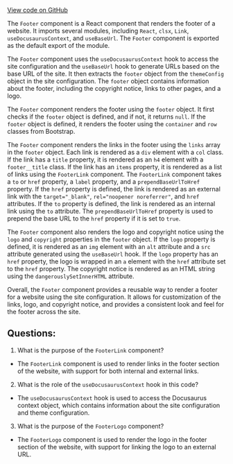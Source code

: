 [View code on GitHub](https://github.com/solana-labs/solana/blob/master/docs/src/theme/Footer/index.js)

The `Footer` component is a React component that renders the footer of a website. It imports several modules, including `React`, `clsx`, `Link`, `useDocusaurusContext`, and `useBaseUrl`. The `Footer` component is exported as the default export of the module.

The `Footer` component uses the `useDocusaurusContext` hook to access the site configuration and the `useBaseUrl` hook to generate URLs based on the base URL of the site. It then extracts the `footer` object from the `themeConfig` object in the site configuration. The `footer` object contains information about the footer, including the copyright notice, links to other pages, and a logo.

The `Footer` component renders the footer using the `footer` object. It first checks if the `footer` object is defined, and if not, it returns `null`. If the `footer` object is defined, it renders the footer using the `container` and `row` classes from Bootstrap.

The `Footer` component renders the links in the footer using the `links` array in the `footer` object. Each link is rendered as a `div` element with a `col` class. If the link has a `title` property, it is rendered as an `h4` element with a `footer__title` class. If the link has an `items` property, it is rendered as a list of links using the `FooterLink` component. The `FooterLink` component takes a `to` or `href` property, a `label` property, and a `prependBaseUrlToHref` property. If the `href` property is defined, the link is rendered as an external link with the `target="_blank"`, `rel="noopener noreferrer"`, and `href` attributes. If the `to` property is defined, the link is rendered as an internal link using the `to` attribute. The `prependBaseUrlToHref` property is used to prepend the base URL to the `href` property if it is set to `true`.

The `Footer` component also renders the logo and copyright notice using the `logo` and `copyright` properties in the `footer` object. If the `logo` property is defined, it is rendered as an `img` element with an `alt` attribute and a `src` attribute generated using the `useBaseUrl` hook. If the `logo` property has an `href` property, the logo is wrapped in an `a` element with the `href` attribute set to the `href` property. The copyright notice is rendered as an HTML string using the `dangerouslySetInnerHTML` attribute.

Overall, the `Footer` component provides a reusable way to render a footer for a website using the site configuration. It allows for customization of the links, logo, and copyright notice, and provides a consistent look and feel for the footer across the site.
## Questions: 
 1. What is the purpose of the `FooterLink` component?
- The `FooterLink` component is used to render links in the footer section of the website, with support for both internal and external links.

2. What is the role of the `useDocusaurusContext` hook in this code?
- The `useDocusaurusContext` hook is used to access the Docusaurus context object, which contains information about the site configuration and theme configuration.

3. What is the purpose of the `FooterLogo` component?
- The `FooterLogo` component is used to render the logo in the footer section of the website, with support for linking the logo to an external URL.